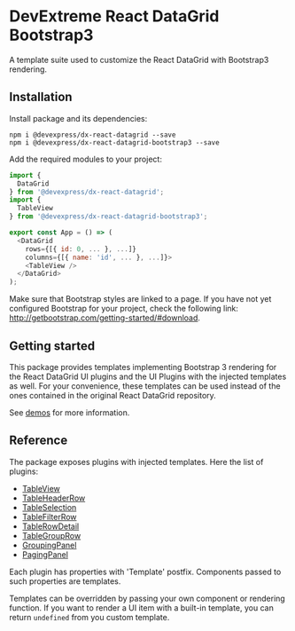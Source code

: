 # DevExtreme React DataGrid Bootstrap3

A template suite used to customize the React DataGrid with Bootstrap3 rendering.

## Installation

Install package and its dependencies:

```
npm i @devexpress/dx-react-datagrid --save
npm i @devexpress/dx-react-datagrid-bootstrap3 --save
```

Add the required modules to your project:

```js
import {
  DataGrid
} from '@devexpress/dx-react-datagrid';
import {
  TableView
} from '@devexpress/dx-react-datagrid-bootstrap3';

export const App = () => (
  <DataGrid
    rows={[{ id: 0, ... }, ...]}
    columns={[{ name: 'id', ... }, ...]}>
    <TableView />
  </DataGrid>
);
```

Make sure that Bootstrap styles are linked to a page. If you have not yet configured Bootstrap for your project, check the following link: http://getbootstrap.com/getting-started/#download.

## Getting started

This package provides templates implementing Bootstrap 3 rendering for the React DataGrid UI plugins and the UI Plugins with the injected templates as well. For your convenience, these templates can be used instead of the ones contained in the original React DataGrid repository.

See [demos](../dx-react-demos/README.md) for more information.

## Reference

The package exposes plugins with injected templates. Here the list of plugins:

- [TableView](../dx-react-datagrid/docs/reference/table-view.md)
- [TableHeaderRow](../dx-react-datagrid/docs/reference/table-header-row.md)
- [TableSelection](../dx-react-datagrid/docs/reference/table-selection.md)
- [TableFilterRow](../dx-react-datagrid/docs/reference/table-filter-row.md)
- [TableRowDetail](../dx-react-datagrid/docs/reference/table-row-detail.md)
- [TableGroupRow](../dx-react-datagrid/docs/reference/table-group-row.md)
- [GroupingPanel](../dx-react-datagrid/docs/reference/grouping-panel.md)
- [PagingPanel](../dx-react-datagrid/docs/reference/paging-panel.md)

Each plugin has properties with 'Template' postfix. Components passed to such properties are templates.

Templates can be overridden by passing your own component or rendering function. If you want to render a UI item with a built-in template, you can return `undefined` from you custom template.
